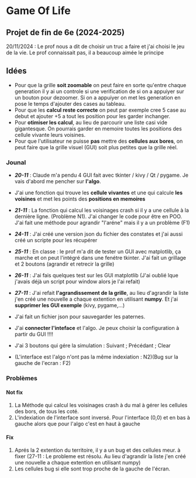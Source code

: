 # Game Of Life

## Projet de fin de 6e (2024-2025)
20/11/2024 : Le prof nous a dit de choisir un truc a faire et j'ai choisi le jeu de la vie. Le prof connaissait pas, il a beaucoup aimée le principe


## Idées
- Pour que la grille **soit zoomable** on peut faire en sorte qu'entre chaque generation il y ai un controle si une verification de si on a appuiyer sur un bouton pour dezoomer.
    Si on a appuiyer on met les generation en pose le temps d'ajouter des cases au tableau.
- Pour que les **calcul reste correcte** on peut par exemple cree 5 case au debut et ajouter +5 a tout les position pour les garder inchanger.
- Pour **otimiser les calcul**, au lieu de parcourir une liste casi vide gigantesque. On pourrais garder en memoire toutes les positions des cellule vivante leurs voisines.
- Pour que l'utilisateur ne puisse **pas** mettre des **cellules aux bores**, on peut faire que la grille visuel (GUI) soit plus petites que la grille réel.

### Jounal
- ***20-11*** : Claude m'a pendu 4 GUI fait avec tkinter / kivy / Qt / pygame. Je vais d'abord me pencher sur **l'algo**.
- J'ai une fonction qui trouve les **cellule vivantes** et une qui calcule **les voisines** et met les points des **positions en memoires**

- ***21-11*** : La fonction qui calcul les voisinages crash si il y a une cellule à la dernière ligne. (Problème N1). J'ai changer le code pour être en POO. J'ai fait une méthode pour agrandir "l'aréne" mais il y a un problème (F1)

- ***24-11*** : J'ai créé une version json du fichier des constates et j'ai aussi créé un scripte pour les récupérer

- ***25-11*** : En classe : le prof m'a dit de tester un GUI avec matplotlib, ça marche et on peut l'intégré dans une fenétre tkinter. J'ai fait un grillage et 2 boutons (agrandir et retrecir la grille)

- ***26-11*** : J'ai fais quelques test sur les GUI matplotlib (J'ai oublié lque j'avais déjà un script pour window alors je l'ai refait)

- ***27-11*** : J'ai refait **l'agrandissement de la grille**, au lieu d'agrandir la liste j'en créé une nouvelle a chaque extention en utilisant **numpy**. Et j'ai **supprimer les GUI exemple** (kivy, pygame,...)
- J'ai fait un fichier json pour sauvegarder les paternes.
- J'ai **connecter l'inteface** et l'algo. Je peux choisir la configuration à partir du GUI !!!!
- J'ai 3 boutons qui gére la simulation :  Suivant ; Précédant ; Clear
- (L'interface est l'algo n'ont pas la même indexiation : N2)(Bug sur la gauche de l'ecran : F2)


### Problèmes
#### Not fix
1. La Méthode qui calcul les voisinages crash à du mal à gérer les cellules des bors, de tous les coté.
2. L'indexiation de l'interface sont inversé. Pour l'interface (0,0) et en bas à gauche alors que pour l'algo c'est en haut à gauche

#### Fix
1. Aprés la 2 extention du territoire, il y a un bug et des cellules meur. à fixer (27-11 : Le probleme est résolu. Au lieu d'agrandir la liste j'en créé une nouvelle a chaque extention en utilisant numpy)
2. Les cellules bug si elle sont trop proche de la gauche de l'écran.


